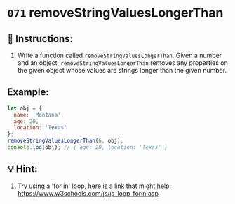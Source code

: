 # `071` removeStringValuesLongerThan

## 📝 Instructions:

1. Write a function called `removeStringValuesLongerThan`. Given a number and an object, `removeStringValuesLongerThan` removes any properties on the given object whose values are strings longer than the given number.

## Example:

```Javascript
let obj = {
  name: 'Montana',
  age: 20,
  location: 'Texas'
};
removeStringValuesLongerThan(6, obj);
console.log(obj); // { age: 20, location: 'Texas' }
```
## :bulb: Hint:
1. Try using a 'for in' loop, here is a link that might help: https://www.w3schools.com/js/js_loop_forin.asp